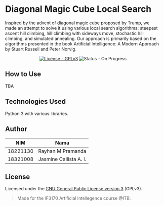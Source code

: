 # Diagonal Magic Cube Local Search

Inspired by the advent of diagonal magic cube proposed by Trump, we made an attempt to solve it using various local search algorithms: steepest ascent hill climbing, hill climbing with sideways move, stochastic hill climbing, and simulated annealing. Our approach is primarily based on the algorithms presented in the book Artificial Intelligence: A Modern Approach by Stuart Russell and Peter Norvig.

<p align="center">
  <a href ="https://www.gnu.org/licenses/gpl-3.0"><img src="https://img.shields.io/badge/License-GPLv3-blue.svg" alt="License - GPLv3"></a>
  <img src="https://img.shields.io/badge/status-on_progress-orange" alt="Status - On Progress"></a>
</p>


## How to Use
TBA

## Technologies Used
Python 3 with various libraries.

## Author
| NIM | Nama |
|:---:|:----:|
|18221130| Rayhan M Pramanda|
|18321008| Jasmine Callista A. I. |

## License
<a name="license"></a>
Licensed under the [GNU General Public License version 3](https://www.gnu.org/licenses/gpl-3.0) (GPLv3).


> Made for the IF3170 Artificial Intellegence course @ITB.
